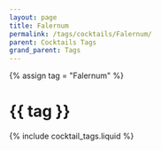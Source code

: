 ```yaml
---
layout: page
title: Falernum
permalink: /tags/cocktails/Falernum/
parent: Cocktails Tags
grand_parent: Tags
---
```

{% assign tag = "Falernum" %}
# {{ tag }}
{% include cocktail_tags.liquid %}